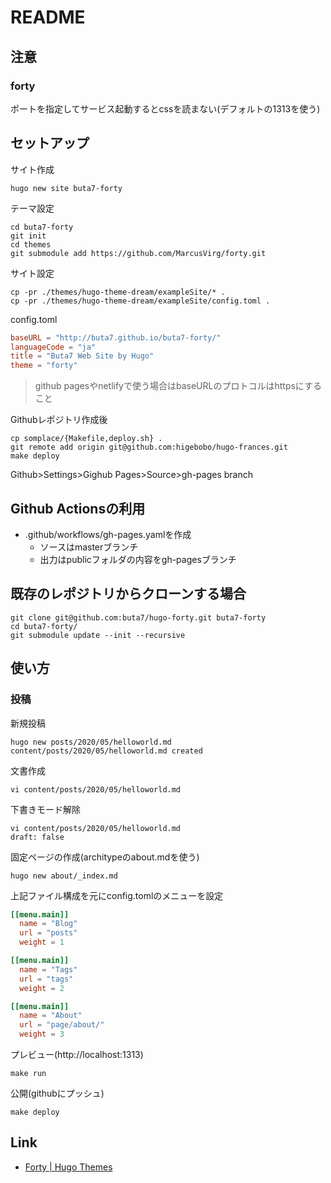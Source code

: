# README

## 注意

### forty

ポートを指定してサービス起動するとcssを読まない(デフォルトの1313を使う)

## セットアップ

サイト作成

```shell
hugo new site buta7-forty
```

テーマ設定

```shell
cd buta7-forty
git init
cd themes
git submodule add https://github.com/MarcusVirg/forty.git
```

サイト設定

```shell
cp -pr ./themes/hugo-theme-dream/exampleSite/* .
cp -pr ./themes/hugo-theme-dream/exampleSite/config.toml .
```
config.toml

```toml
baseURL = "http://buta7.github.io/buta7-forty/"
languageCode = "ja"
title = "Buta7 Web Site by Hugo"
theme = "forty"
```

> github pagesやnetlifyで使う場合はbaseURLのプロトコルはhttpsにすること

Githubレポジトリ作成後

```shell
cp somplace/{Makefile,deploy.sh} .
git remote add origin git@github.com:higebobo/hugo-frances.git
make deploy
```

Github>Settings>Gighub Pages>Source>gh-pages branch

## Github Actionsの利用

* .github/workflows/gh-pages.yamlを作成
    * ソースはmasterブランチ
    * 出力はpublicフォルダの内容をgh-pagesブランチ

## 既存のレポジトリからクローンする場合

```shell
git clone git@github.com:buta7/hugo-forty.git buta7-forty
cd buta7-forty/
git submodule update --init --recursive
```

## 使い方

### 投稿

新規投稿

```shell
hugo new posts/2020/05/helloworld.md
content/posts/2020/05/helloworld.md created
```

文書作成

```shell
vi content/posts/2020/05/helloworld.md
```

下書きモード解除

```shell
vi content/posts/2020/05/helloworld.md
draft: false
```


固定ページの作成(architypeのabout.mdを使う)

```shell
hugo new about/_index.md
```

上記ファイル構成を元にconfig.tomlのメニューを設定

```toml
[[menu.main]]
  name = "Blog"
  url = "posts"
  weight = 1

[[menu.main]]
  name = "Tags"
  url = "tags"
  weight = 2

[[menu.main]]
  name = "About"
  url = "page/about/"
  weight = 3
```

プレビュー(http://localhost:1313)

```shell
make run
```

公開(githubにプッシュ)

```shell
make deploy
```
## Link

* [Forty \| Hugo Themes](https://themes.gohugo.io/forty/)
